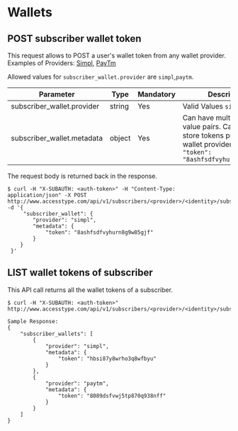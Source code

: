 # Wallets

##  POST subscriber wallet token

This request allows to POST a user's wallet token from any wallet provider. 
Examples of Providers: [Simpl](https://getsimpl.com), [PayTm](https://paytm.com)

Allowed values for `subscriber_wallet.provider` are `simpl`,`paytm`.

|Parameter|Type|Mandatory|Description|
|---	|---	|---	|---	|
|subscriber_wallet.provider|string|Yes|Valid Values `simpl`,`paytm`|
|subscriber_wallet.metadata|object|Yes|Can have multiple key value pairs. Can be used to store tokens provided by wallet provider. E.g., `"token": "8ashfsdfvyhurn8g9w85gjf"` |


The request body is returned back in the response.

```shell
$ curl -H "X-SUBAUTH: <auth-token>" -H "Content-Type: application/json" -X POST http://www.accesstype.com/api/v1/subscribers/<provider>/<identity>/subscriber_wallets.json -d '{
     "subscriber_wallet": {
        "provider": "simpl",
        "metadata": {
            "token": "8ashfsdfvyhurn8g9w85gjf"     
        }        
    }
 }'
```
## LIST wallet tokens of subscriber

This API call returns all the wallet tokens of a subscriber.



```shell
$ curl -H "X-SUBAUTH: <auth-token>" http://www.accesstype.com/api/v1/subscribers/<provider>/<identity>/subscriber_wallets.json

Sample Response:
{
    "subscriber_wallets": [
        {
            "provider": "simpl",
            "metadata": {
                "token": "hbsi87y8wrho3q8wfbyu"
            }
        },
        {
            "provider": "paytm",
            "metadata": {
                "token": "8089dsfvwj5tp870q938nff"
            }
        }
    ]
}
```